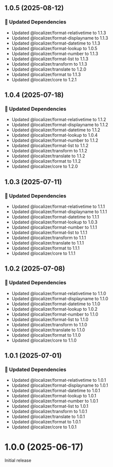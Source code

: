 ## 1.0.5 (2025-08-12)

### 🧱 Updated Dependencies

- Updated @localizer/format-relativetime to 1.1.3
- Updated @localizer/format-displayname to 1.1.3
- Updated @localizer/format-datetime to 1.1.3
- Updated @localizer/format-lookup to 1.0.5
- Updated @localizer/format-number to 1.1.3
- Updated @localizer/format-list to 1.1.3
- Updated @localizer/transform to 1.1.3
- Updated @localizer/translate to 1.2.0
- Updated @localizer/format to 1.1.3
- Updated @localizer/core to 1.2.1

## 1.0.4 (2025-07-18)

### 🧱 Updated Dependencies

- Updated @localizer/format-relativetime to 1.1.2
- Updated @localizer/format-displayname to 1.1.2
- Updated @localizer/format-datetime to 1.1.2
- Updated @localizer/format-lookup to 1.0.4
- Updated @localizer/format-number to 1.1.2
- Updated @localizer/format-list to 1.1.2
- Updated @localizer/transform to 1.1.2
- Updated @localizer/translate to 1.1.2
- Updated @localizer/format to 1.1.2
- Updated @localizer/core to 1.2.0

## 1.0.3 (2025-07-11)

### 🧱 Updated Dependencies

- Updated @localizer/format-relativetime to 1.1.1
- Updated @localizer/format-displayname to 1.1.1
- Updated @localizer/format-datetime to 1.1.1
- Updated @localizer/format-lookup to 1.0.3
- Updated @localizer/format-number to 1.1.1
- Updated @localizer/format-list to 1.1.1
- Updated @localizer/transform to 1.1.1
- Updated @localizer/translate to 1.1.1
- Updated @localizer/format to 1.1.1
- Updated @localizer/core to 1.1.1

## 1.0.2 (2025-07-08)

### 🧱 Updated Dependencies

- Updated @localizer/format-relativetime to 1.1.0
- Updated @localizer/format-displayname to 1.1.0
- Updated @localizer/format-datetime to 1.1.0
- Updated @localizer/format-lookup to 1.0.2
- Updated @localizer/format-number to 1.1.0
- Updated @localizer/format-list to 1.1.0
- Updated @localizer/transform to 1.1.0
- Updated @localizer/translate to 1.1.0
- Updated @localizer/format to 1.1.0
- Updated @localizer/core to 1.1.0

## 1.0.1 (2025-07-01)

### 🧱 Updated Dependencies

- Updated @localizer/format-relativetime to 1.0.1
- Updated @localizer/format-displayname to 1.0.1
- Updated @localizer/format-datetime to 1.0.1
- Updated @localizer/format-lookup to 1.0.1
- Updated @localizer/format-number to 1.0.1
- Updated @localizer/format-list to 1.0.1
- Updated @localizer/transform to 1.0.1
- Updated @localizer/translate to 1.0.1
- Updated @localizer/format to 1.0.1
- Updated @localizer/core to 1.0.1

# 1.0.0 (2025-06-17)

Initial release
